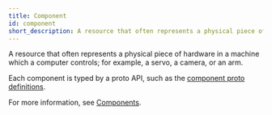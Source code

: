 ```yaml
---
title: Component
id: component
short_description: A resource that often represents a physical piece of hardware which a computer controls; for example, a servo, a camera, or an arm.
---
```


A resource that often represents a physical piece of hardware in a machine which a computer controls; for example, a servo, a camera, or an arm.

Each component is typed by a proto API, such as the [component proto definitions](https://github.com/viamrobotics/api/tree/main/proto/viam/component).

For more information, see [Components](/operate/modules/supported-hardware/).
